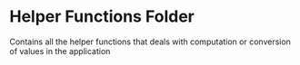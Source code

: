# Helper Functions Folder

Contains all the helper functions that deals with computation or conversion of values in the application